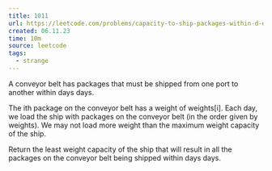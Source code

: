 ```yaml
---
title: 1011
url: https://leetcode.com/problems/capacity-to-ship-packages-within-d-days/description/
created: 06.11.23
time: 10m
source: leetcode
tags:
  - strange
---
```


A conveyor belt has packages that must be shipped from one port to another within days days.

The ith package on the conveyor belt has a weight of weights[i]. Each day, we load the ship with packages on the conveyor belt (in the order given by weights). We may not load more weight than the maximum weight capacity of the ship.

Return the least weight capacity of the ship that will result in all the packages on the conveyor belt being shipped within days days.
